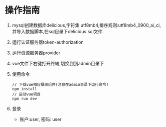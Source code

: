# 操作指南

1. mysql创建数据库delicious,字符集:utf8mb4,排序规则:utf8mb4_0900_ai_ci,并导入数据脚本,在sql目录下delicious.sql文件.

2. 运行认证服务器token-authorization

3. 运行资源服务器provider

4. vue文件下右键打开终端,切换到到admin目录下

5. 使用命令

   ```npm
   // 下载vue相应框架组件(注意在admin目录下运行命令)
   npm install
   // 启动vue项目
   npm run dev
   ```

6. 登录
   - 账户:user, 密码: user